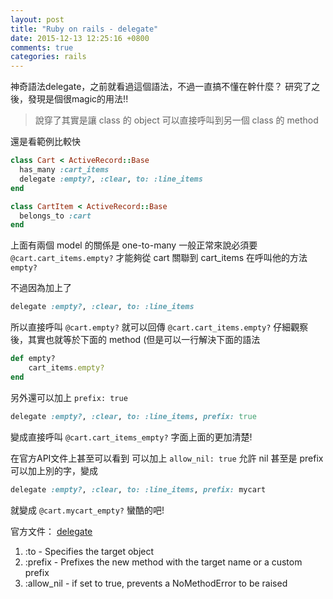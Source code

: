 ```yaml
---
layout: post
title: "Ruby on rails - delegate"
date: 2015-12-13 12:25:16 +0800
comments: true
categories: rails
---
```

神奇語法delegate，之前就看過這個語法，不過一直搞不懂在幹什麼？
研究了之後，發現是個很magic的用法!!

<!-- more -->

>說穿了其實是讓 class 的 object 可以直接呼叫到另一個 class 的 method

還是看範例比較快

```ruby
class Cart < ActiveRecord::Base
  has_many :cart_items
  delegate :empty?, :clear, to: :line_items
end
```
```ruby
class CartItem < ActiveRecord::Base
  belongs_to :cart
end
```

上面有兩個 model 的關係是 one-to-many
一般正常來說必須要`@cart.cart_items.empty?` 才能夠從 cart 關聯到 cart_items 在呼叫他的方法 `empty?`

不過因為加上了

```ruby
delegate :empty?, :clear, to: :line_items
```

所以直接呼叫 `@cart.empty?` 就可以回傳 `@cart.cart_items.empty?`
仔細觀察後，其實也就等於下面的 method (但是可以一行解決下面的語法

```ruby
def empty?
    cart_items.empty?
end
```

另外還可以加上 `prefix: true`

```ruby
delegate :empty?, :clear, to: :line_items, prefix: true
```

變成直接呼叫 `@cart.cart_items_empty?` 字面上面的更加清楚!

在官方API文件上甚至可以看到
可以加上 `allow_nil: true` 允許 nil
甚至是 prefix 可以加上別的字，變成

```ruby
delegate :empty?, :clear, to: :line_items, prefix: mycart
```
就變成 `@cart.mycart_empty?`
蠻酷的吧!

官方文件：
[delegate](http://apidock.com/rails/Module/delegate)

1. :to - Specifies the target object
2. :prefix - Prefixes the new method with the target name or a custom prefix
3. :allow_nil - if set to true, prevents a NoMethodError to be raised

